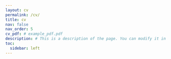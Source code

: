 ```yaml
---
layout: cv
permalink: /cv/
title: cv
nav: false
nav_order: 5
cv_pdf: # example_pdf.pdf
description: # This is a description of the page. You can modify it in '_pages/cv.md'. You can also change or remove the top pdf download button.
toc:
  sidebar: left
---
```

